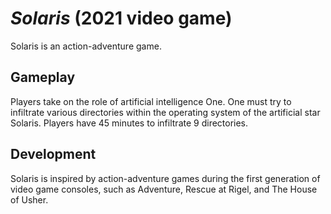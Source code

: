 # *Solaris* (2021 video game)
Solaris is an action-adventure game.

## Gameplay
Players take on the role of artificial intelligence One. One must try to infiltrate various directories within the operating system of the artificial star Solaris. Players have 45 minutes to infiltrate 9 directories.

## Development
Solaris is inspired by action-adventure games during the first generation of video game consoles, such as Adventure, Rescue at Rigel, and The House of Usher.
